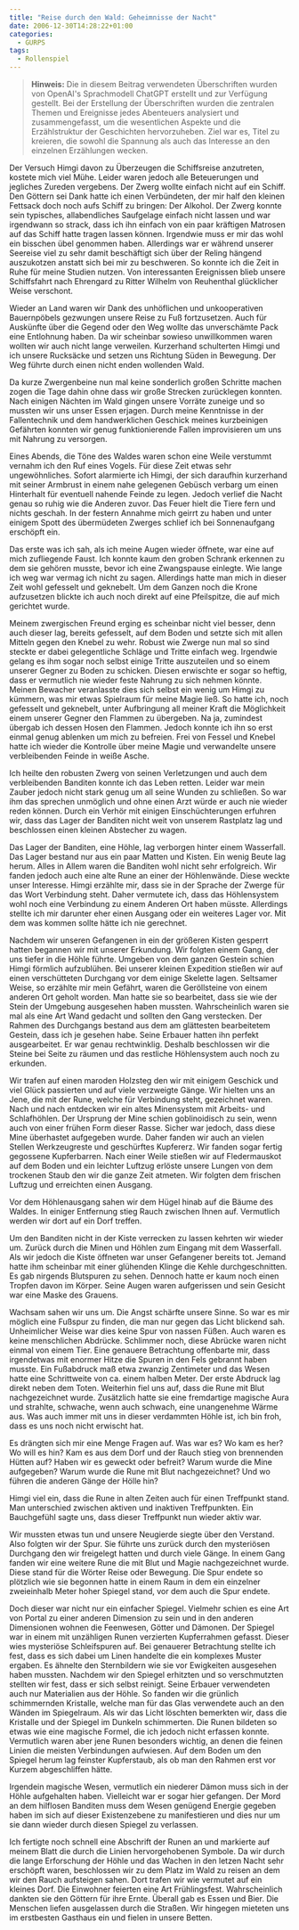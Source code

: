```yaml
---
title: "Reise durch den Wald: Geheimnisse der Nacht"
date: 2006-12-30T14:28:22+01:00
categories:
  - GURPS
tags:
  - Rollenspiel
---
```


> **Hinweis:** Die in diesem Beitrag verwendeten Überschriften wurden von OpenAI's Sprachmodell ChatGPT erstellt und zur Verfügung gestellt. Bei der Erstellung der Überschriften wurden die zentralen Themen und Ereignisse jedes Abenteuers analysiert und zusammengefasst, um die wesentlichen Aspekte und die Erzählstruktur der Geschichten hervorzuheben. Ziel war es, Titel zu kreieren, die sowohl die Spannung als auch das Interesse an den einzelnen Erzählungen wecken.


Der Versuch Himgi davon zu Überzeugen die Schiffsreise anzutreten, kostete mich viel Mühe. Leider waren jedoch alle Beteuerungen und jegliches Zureden vergebens. Der Zwerg wollte einfach nicht auf ein Schiff. Den Göttern sei Dank hatte ich einen Verbündeten, der mir half den kleinen Fettsack doch noch aufs Schiff zu bringen: Der Alkohol. Der Zwerg konnte sein typisches, allabendliches Saufgelage einfach nicht lassen und war irgendwann so strack, dass ich ihn einfach von ein paar kräftigen Matrosen auf das Schiff hatte tragen lassen können. Irgendwie muss er mir das wohl ein bisschen übel genommen haben. Allerdings war er während unserer Seereise viel zu sehr damit beschäftigt sich über der Reling hängend auszukotzen anstatt sich bei mir zu beschweren. So konnte ich die Zeit in Ruhe für meine Studien nutzen. Von interessanten Ereignissen blieb unsere Schiffsfahrt nach Ehrengard zu Ritter Wilhelm von Reuhenthal glücklicher Weise verschont.

Wieder an Land waren wir Dank des unhöflichen und unkooperativen Bauernpöbels gezwungen unsere Reise zu Fuß fortzusetzen. Auch für Auskünfte über die Gegend oder den Weg wollte das unverschämte Pack eine Entlohnung haben. Da wir scheinbar sowieso unwillkommen waren wollten wir auch nicht lange verweilen. Kurzerhand schulterten Himgi und ich unsere Rucksäcke und setzen uns Richtung Süden in Bewegung. Der Weg führte durch einen nicht enden wollenden Wald.

Da kurze Zwergenbeine nun mal keine sonderlich großen Schritte machen zogen die Tage dahin ohne dass wir große Strecken zurücklegen konnten. Nach einigen Nächten im Wald gingen unsere Vorräte zuneige und so mussten wir uns unser Essen erjagen. Durch meine Kenntnisse in der Fallentechnik und dem handwerklichen Geschick meines kurzbeinigen Gefährten konnten wir genug funktionierende Fallen improvisieren um uns mit Nahrung zu versorgen.

Eines Abends, die Töne des Waldes waren schon eine Weile verstummt vernahm ich den Ruf eines Vogels. Für diese Zeit etwas sehr ungewöhnliches. Sofort alarmierte ich Himgi, der sich daraufhin kurzerhand mit seiner Armbrust in einem nahe gelegenen Gebüsch verbarg um einen Hinterhalt für eventuell nahende Feinde zu legen. Jedoch verlief die Nacht genau so ruhig wie die Anderen zuvor. Das Feuer hielt die Tiere fern und nichts geschah. In der festern Annahme mich geirrt zu haben und unter einigem Spott des übermüdeten Zwerges schlief ich bei Sonnenaufgang erschöpft ein.

Das erste was ich sah, als ich meine Augen wieder öffnete, war eine auf mich zufliegende Faust. Ich konnte kaum den groben Schrank erkennen zu dem sie gehören musste, bevor ich eine Zwangspause einlegte. Wie lange ich weg war vermag ich nicht zu sagen. Allerdings hatte man mich in dieser Zeit wohl gefesselt und geknebelt. Um dem Ganzen noch die Krone aufzusetzen blickte ich auch noch direkt auf eine Pfeilspitze, die auf mich gerichtet wurde.

Meinem zwergischen Freund erging es scheinbar nicht viel besser, denn auch dieser lag, bereits gefesselt, auf dem Boden und setzte sich mit allen Mitteln gegen den Knebel zu wehr. Robust wie Zwerge nun mal so sind steckte er dabei gelegentliche Schläge und Tritte einfach weg. Irgendwie gelang es ihm sogar noch selbst einige Tritte auszuteilen und so einem unserer Gegner zu Boden zu schicken. Diesen erwischte er sogar so heftig, dass er vermutlich nie wieder feste Nahrung zu sich nehmen könnte. Meinen Bewacher veranlasste dies sich selbst ein wenig um Himgi zu kümmern, was mir etwas Spielraum für meine Magie ließ. So hatte ich, noch gefesselt und geknebelt, unter Aufbringung all meiner Kraft die Möglichkeit einem unserer Gegner den Flammen zu übergeben. Na ja, zumindest übergab ich dessen Hosen den Flammen. Jedoch konnte ich ihn so erst einmal genug ablenken um mich zu befreien. Frei von Fessel und Knebel hatte ich wieder die Kontrolle über meine Magie und verwandelte unsere verbleibenden Feinde in weiße Asche.

Ich heilte den robusten Zwerg von seinen Verletzungen und auch dem verbleibenden Banditen konnte ich das Leben retten. Leider war mein Zauber jedoch nicht stark genug um all seine Wunden zu schließen. So war ihm das sprechen unmöglich und ohne einen Arzt würde er auch nie wieder reden können. Durch ein Verhör mit einigen Einschüchterungen erfuhren wir, dass das Lager der Banditen nicht weit von unserem Rastplatz lag und beschlossen einen kleinen Abstecher zu wagen.

Das Lager der Banditen, eine Höhle, lag verborgen hinter einem Wasserfall. Das Lager bestand nur aus ein paar Matten und Kisten. Ein wenig Beute lag herum. Alles in Allem waren die Banditen wohl nicht sehr erfolgreich. Wir fanden jedoch auch eine alte Rune an einer der Höhlenwände. Diese weckte unser Interesse. Himgi erzählte mir, dass sie in der Sprache der Zwerge für das Wort Verbindung steht. Daher vermutete ich, dass das Höhlensystem wohl noch eine Verbindung zu einem Anderen Ort haben müsste. Allerdings stellte ich mir darunter eher einen Ausgang oder ein weiteres Lager vor. Mit dem was kommen sollte hätte ich nie gerechnet.

Nachdem wir unseren Gefangenen in ein der größeren Kisten gesperrt hatten begannen wir mit unserer Erkundung. Wir folgten einem Gang, der uns tiefer in die Höhle führte. Umgeben von dem ganzen Gestein schien Himgi förmlich aufzublühen. Bei unserer kleinen Expedition stießen wir auf einen verschütteten Durchgang vor dem einige Skelette lagen. Seltsamer Weise, so erzählte mir mein Gefährt, waren die Geröllsteine von einem anderen Ort geholt worden. Man hatte sie so bearbeitet, dass sie wie der Stein der Umgebung ausgesehen haben mussten. Wahrscheinlich waren sie mal als eine Art Wand gedacht und sollten den Gang verstecken. Der Rahmen des Durchgangs bestand aus dem am glättesten bearbeitetem Gestein, dass ich je gesehen habe. Seine Erbauer hatten ihn perfekt ausgearbeitet. Er war genau rechtwinklig. Deshalb beschlossen wir die Steine bei Seite zu räumen und das restliche Höhlensystem auch noch zu erkunden.

Wir trafen auf einen maroden Holzsteg den wir mit einigem Geschick und viel Glück passierten und auf viele verzweigte Gänge. Wir hielten uns an Jene, die mit der Rune, welche für Verbindung steht, gezeichnet waren. Nach und nach entdecken wir ein altes Minensystem mit Arbeits- und Schlafhöhlen. Der Ursprung der Mine schien goblinoidisch zu sein, wenn auch von einer frühen Form dieser Rasse. Sicher war jedoch, dass diese Mine überhastet aufgegeben wurde. Daher fanden wir auch an vielen Stellen Werkzeugreste und geschürftes Kupfererz. Wir fanden sogar fertig gegossene Kupferbarren. Nach einer Weile stießen wir auf Fledermauskot auf dem Boden und ein leichter Luftzug erlöste unsere Lungen von dem trockenen Staub den wir die ganze Zeit atmeten. Wir folgten dem frischen Luftzug und erreichten einen Ausgang.

Vor dem Höhlenausgang sahen wir dem Hügel hinab auf die Bäume des Waldes. In einiger Entfernung stieg Rauch zwischen Ihnen auf. Vermutlich werden wir dort auf ein Dorf treffen.

Um den Banditen nicht in der Kiste verrecken zu lassen kehrten wir wieder um. Zurück durch die Minen und Höhlen zum Eingang mit dem Wasserfall. Als wir jedoch die Kiste öffneten war unser Gefangener bereits tot. Jemand hatte ihm scheinbar mit einer glühenden Klinge die Kehle durchgeschnitten. Es gab nirgends Blutspuren zu sehen. Dennoch hatte er kaum noch einen Tropfen davon im Körper. Seine Augen waren aufgerissen und sein Gesicht war eine Maske des Grauens.

Wachsam sahen wir uns um. Die Angst schärfte unsere Sinne. So war es mir möglich eine Fußspur zu finden, die man nur gegen das Licht blickend sah. Unheimlicher Weise war dies keine Spur von nassen Füßen. Auch waren es keine menschlichen Abdrücke. Schlimmer noch, diese Abrücke waren nicht einmal von einem Tier. Eine genauere Betrachtung offenbarte mir, dass irgendetwas mit enormer Hitze die Spuren in den Fels gebrannt haben musste. Ein Fußabdruck maß etwa zwanzig Zentimeter und das Wesen hatte eine Schrittweite von ca. einem halben Meter. Der erste Abdruck lag direkt neben dem Toten. Weiterhin fiel uns auf, dass die Rune mit Blut nachgezeichnet wurde. Zusätzlich hatte sie eine fremdartige magische Aura und strahlte, schwache, wenn auch schwach, eine unangenehme Wärme aus. Was auch immer mit uns in dieser verdammten Höhle ist, ich bin froh, dass es uns noch nicht erwischt hat.

Es drängten sich mir eine Menge Fragen auf. Was war es? Wo kam es her? Wo will es hin? Kam es aus dem Dorf und der Rauch stieg von brennenden Hütten auf? Haben wir es geweckt oder befreit? Warum wurde die Mine aufgegeben? Warum wurde die Rune mit Blut nachgezeichnet? Und wo führen die anderen Gänge der Hölle hin?

Himgi viel ein, dass die Rune in alten Zeiten auch für einen Treffpunkt stand. Man unterschied zwischen aktiven und inaktiven Treffpunkten. Ein Bauchgefühl sagte uns, dass dieser Treffpunkt nun wieder aktiv war.

Wir mussten etwas tun und unsere Neugierde siegte über den Verstand. Also folgten wir der Spur. Sie führte uns zurück durch den mysteriösen Durchgang den wir freigelegt hatten und durch viele Gänge. In einem Gang fanden wir eine weitere Rune die mit Blut und Magie nachgezeichnet wurde. Diese stand für die Wörter Reise oder Bewegung. Die Spur endete so plötzlich wie sie begonnen hatte in einem Raum in dem ein einzelner zweieinhalb Meter hoher Spiegel stand, vor dem auch die Spur endete.

Doch dieser war nicht nur ein einfacher Spiegel. Vielmehr schien es eine Art von Portal zu einer anderen Dimension zu sein und in den anderen Dimensionen wohnen die Feenwesen, Götter und Dämonen. Der Spiegel war in einem mit unzähligen Runen verzierten Kupferrahmen gefasst. Dieser wies mysteriöse Schleifspuren auf. Bei genauerer Betrachtung stellte ich fest, dass es sich dabei um Linen handelte die ein komplexes Muster ergaben. Es ähnelte den Sternbildern wie sie vor Ewigkeiten ausgesehen haben mussten. Nachdem wir den Spiegel erhitzten und so verschmutzten stellten wir fest, dass er sich selbst reinigt. Seine Erbauer verwendeten auch nur Materialien aus der Höhle. So fanden wir die grünlich schimmernden Kristalle, welche man für das Glas verwendete auch an den Wänden im Spiegelraum. Als wir das Licht löschten bemerkten wir, dass die Kristalle und der Spiegel im Dunkeln schimmerten. Die Runen bildeten so etwas wie eine magische Formel, die ich jedoch nicht erfassen konnte. Vermutlich waren aber jene Runen besonders wichtig, an denen die feinen Linien die meisten Verbindungen aufwiesen. Auf dem Boden um den Spiegel herum lag feinster Kupferstaub, als ob man den Rahmen erst vor Kurzem abgeschliffen hätte.

Irgendein magische Wesen, vermutlich ein niederer Dämon muss sich in der Höhle aufgehalten haben. Vielleicht war er sogar hier gefangen. Der Mord an dem hilflosen Banditen muss dem Wesen genügend Energie gegeben haben im sich auf dieser Existenzebene zu manifestieren und dies nur um sie dann wieder durch diesen Spiegel zu verlassen.

Ich fertigte noch schnell eine Abschrift der Runen an und markierte auf meinem Blatt die durch die Linien hervorgehobenen Symbole. Da wir durch die lange Erforschung der Höhle und das Wachen in den letzen Nacht sehr erschöpft waren, beschlossen wir zu dem Platz im Wald zu reisen an dem wir den Rauch aufsteigen sahen. Dort trafen wir wie vermutet auf ein kleines Dorf. Die Einwohner feierten eine Art Frühlingsfest. Wahrscheinlich dankten sie den Göttern für ihre Ernte. Überall gab es Essen und Bier. Die Menschen liefen ausgelassen durch die Straßen. Wir hingegen mieteten uns im erstbesten Gasthaus ein und fielen in unsere Betten.